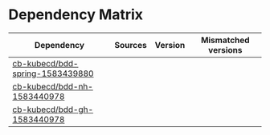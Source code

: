 # Dependency Matrix

Dependency | Sources | Version | Mismatched versions
---------- | ------- | ------- | -------------------
[cb-kubecd/bdd-spring-1583439880](https://github.com/cb-kubecd/bdd-spring-1583439880.git) |  | []() | 
[cb-kubecd/bdd-nh-1583440978](https://github.com/cb-kubecd/bdd-nh-1583440978.git) |  | []() | 
[cb-kubecd/bdd-gh-1583440978](https://github.com/cb-kubecd/bdd-gh-1583440978.git) |  | []() | 
